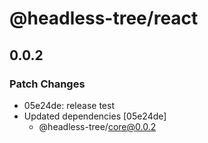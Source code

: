 # @headless-tree/react

## 0.0.2

### Patch Changes

- 05e24de: release test
- Updated dependencies [05e24de]
  - @headless-tree/core@0.0.2
